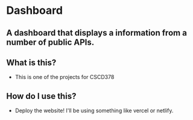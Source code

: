 # Dashboard
A dashboard that displays a information from a number of public APIs.
---

## What is this?
- This is one of the projects for CSCD378

## How do I use this?
- Deploy the website! I'll be using something like vercel or netlify.

